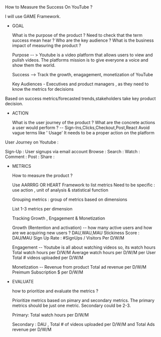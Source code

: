 How to Measure the Success On YouTube ?

I will use GAME Framework. 

- GOAL 

   What is the purpose of the product ?
   Need to check that the term success mean hear ?
   Who are the key audience ?
   What is the business impact of measuring the product ?

   Purpose -- > Youtube is a video platform that allows users to view and pulish videos. The platforms mission is to give everyone a voice and show them the world.

   Success --> Track the growth, enagagement, monetization of YouTube

   Key Audiences - Executives and product managers , as they need to know the metrics for decisions

Based on success metrics/forecasted trends,stakeholders take key product decision.

- ACTION 

   What is the user journey of the product ?
   What are the concrete actions a user would perform ? -- Sign-Ins,Clicks,Checkout,Post,React
     Avoid vague terms like ' Usage' 
   It needs to be a proper action on the platform

User Journey on Youtube : 

Sign-Up : User signups via email account 
Browse : 
Search :
Watch : 
Comment : 
Post : 
Share : 

- METRICS 

   How to measure the product ?
   
   Use AARRRG OR HEART Framework to list metrics 
   Need to be specific : use action , unit of analysis & statistical function

   Grouping metrics : group of metrics based on dimensions 

   List 1-3 metrics per dimension 

   Tracking Growth , Engagement & Monetization 

    Growth (Rentention and activation) -- how many active users and how are we acquiring new users ? 
        DAU,WAU,MAU
        Stickiness Score : DAU/MAU
        Sign Up Rate : #SignUps / Visitors Per D/W/M

    Engagement -- Youtube is all about watching videos so, its watch hours
        Total watch hours per D/W/M
        Average watch hours per D/W/M per User
        Total # videos uploaded per D/W/M

    Monetization -- Revenue from product 
        Total ad revenue per D/W/M
        Preimum Subscription $ per D/W/M

- EVALUATE 

    how to prioritize and evaluate the metrics ?

    Prioritize metrics based on pimary and secondary metrics.
        The primary metrics should be just one metric. 
         Secondary could be 2-3.

    Primary: Total watch hours per D/W/M

    Secondary : DAU , Total # of videos uploaded per D/W/M and Total Ads revenue per D/W/M















